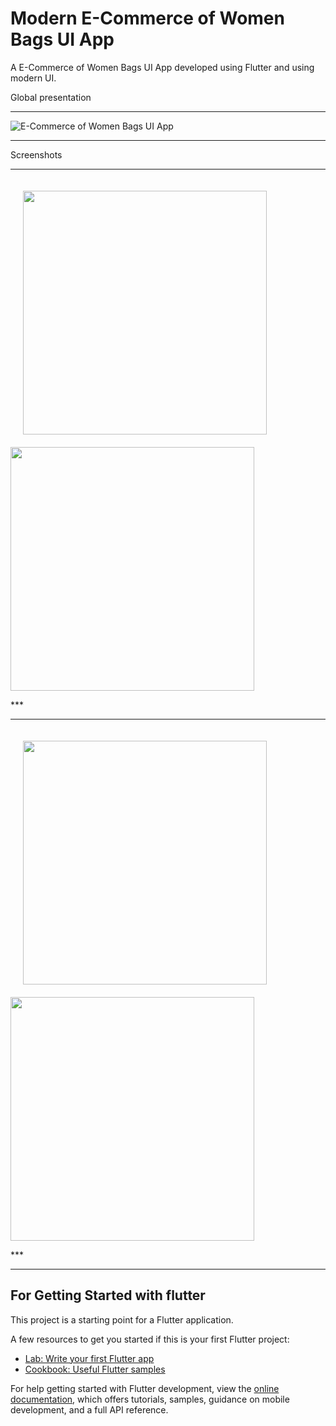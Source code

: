 # Modern E-Commerce of Women Bags UI App

A E-Commerce of Women Bags UI App developed using Flutter and using modern UI.

Global presentation

***
![E-Commerce of Women Bags UI App](https://user-images.githubusercontent.com/33179371/202484680-c843dc5d-ebe8-4451-bb69-2afe9ea75a9f.png)
***

Screenshots

***
<p float="center">
  <img src="https://user-images.githubusercontent.com/33179371/202484953-bef1f7ef-4f33-4f3a-833c-e0304ff835e0.jpg" width=390 align="middle" hspace="20" vspace="20"/>
  <img src="https://user-images.githubusercontent.com/33179371/202485136-2030469e-c429-4157-8e0d-d1404efd7e57.jpg" width=390 align="middle" />
</p>
***

***
<p float="center">
  <img src="https://user-images.githubusercontent.com/33179371/202485302-268ec6e3-416e-4f13-9bf7-fcf28ed87271.jpg" width=390 align="middle" hspace="20" vspace="20"/>
  <img src="https://user-images.githubusercontent.com/33179371/202485364-0c27c166-b62f-4401-8367-48ce1edd5b87.jpg" width=390 align="middle" />
</p>
***

---

## For Getting Started with flutter

This project is a starting point for a Flutter application.

A few resources to get you started if this is your first Flutter project:

- [Lab: Write your first Flutter app](https://docs.flutter.dev/get-started/codelab)
- [Cookbook: Useful Flutter samples](https://docs.flutter.dev/cookbook)

For help getting started with Flutter development, view the
[online documentation](https://docs.flutter.dev/), which offers tutorials,
samples, guidance on mobile development, and a full API reference.
